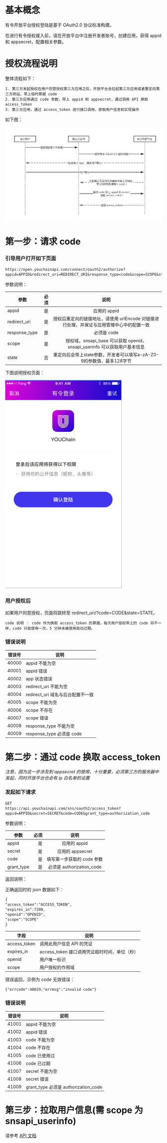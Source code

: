 # 基本概念

有令开放平台授权登陆是基于 OAuth2.0 协议标准构建。

在进行有令授权接入前，请在开放平台中注册开发者账号，创建应用，获得 appid 和 appsecret，配置相关参数。

# 授权流程说明

整体流程如下：

```
1. 第三方发起授权在用户同意授权第三方应用之后，开放平台会拉起第三方应用或者重定向第三方网站，带上临时票据 code
2. 第三方应用通过 code 参数，带上 appid 和 appsecret，通过调用 API 换取 access_token
3. 第三方应用，通过 access_token 进行接口调用，获取用户信息和实现操作
```

如下图：

![时序图](arts/oauth20-sequence.png)

# 第一步：请求 code

### 引导用户打开如下页面

```
https://open.youchainapi.com/connect/oauth2/authorize?appid=APPID&redirect_uri=REDIRECT_URI&response_type=code&scope=SCOPE&state=STATE
```

参数说明：

| 参数        | 必须    |  说明  |
| --------   | -----:   | :----: |
| appid        | 是      |   应用的 appid    |
| redirect_uri        | 是     |   授权后重定向的链接地址，请使用 urlEncode 对链接进行处理，并保证与应用管理中心中的配置一致    |
| response_type        | 是     |   必须是 code     |
|scope|是|授权域，snsapi_base 可以获取 openid，snsapi_userinfo 可以获取用户基本信息|
|state|否|重定向后会带上state参数，开发者可以填写a-zA-Z0-9的参数值，最多128字节|

下图说明授权页面：

![授权页面](arts/user-authorize.png)

### 用户授权后

如果用户同意授权，页面将跳转至 redirect_uri/?code=CODE&state=STATE。

```
code 说明 ： code 作为换取 access_token 的票据，每次用户授权带上的 code 将不一样，code 只能使用一次，5 分钟未被使用自动过期。
```

### 错误说明

|错误号|说明|
| --- | --- |
|40000|appid 不能为空|
|40001|appid 错误|
|40002|app 状态错误|
|40003|redirect_uri 不能为空|
|40004|redirect_uri 域名与后台配置不一致|
|40005|scope 不能为空|
|40006|scope 不存在|
|40007|scope 错误|
|40008|response_type 不能为空|
|40009|response_type 必须是 code|

# 第二步：通过 code 换取 access_token

*注意，因为这一步涉及到 appsecret 的使用，十分重要，必须第三方的服务器中发起，同时开放平台也会有 ip 白名单的设置*

### 发起如下请求

```
GET
https://api.youchainapi.com/sns/oauth2/access_token?appid=APPID&secret=SECRET&code=CODE&grant_type=authorization_code
```

参数说明：

| 参数        | 必须    |  说明  |
| --------   | -----:   | :----: |
| appid        | 是      |   应用的 appid    |
| secret        | 是     |   应用的 appsecret    |
| code         |是    |填写第一步获取的 code 参数|
| grant_type        | 是     |   必须是 authorization_code     |

返回说明：

正确返回时的 json 数据如下：

```
{
"access_token":"ACCESS_TOKEN",
"expires_in":7200,
"openid":"OPENID",
"scope":"SCOPE"
}
```

|字段|说明|
| --- | --- |
|access_token|调用此用户信息 API 的凭证|
|expires_in|access_token 接口调用凭证超时时间，单位（秒）|
|openid|用户唯一标识|
|scope	|用户授权的作用域|

错误返回，示例为 code 无效错误：

```
{"errcode":40029,"errmsg":"invalid code"}
```

### 错误说明

|错误号|说明|
| --- | --- |
|41001|appid 不能为空|
|41002|appid 错误|
|41003|code 不能为空|
|41004|code 不存在|
|41005|code 已使用过|
|41006|code 已过期|
|41007|secret 不能为空|
|41008|secret 错误|
|41009|grant_type 必须是 authorization_code|

# 第三步：拉取用户信息(需 scope 为 snsapi_userinfo)

请参考 [API 文档](api.md)
